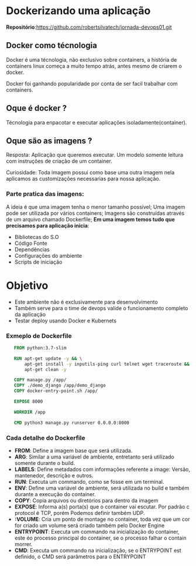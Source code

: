 # Dockerizando uma aplicação

**Repositório**:https://github.com/robertsilvatech/jornada-devops01.git


## Docker como técnologia
Docker é uma técnologia, não exclusivo sobre containers, a história de containers linux começa a muito tempo atrás, antes mesmo de criarem o docker.

Docker foi ganhando popularidade por conta de ser facil trabalhar com containers.


## Oque é docker ?

Técnologia para enpacotar e executar aplicações isoladamente(container).


## Oque são as imagens ?

Resposta: Aplicação que queremos executar.
Um modelo somente leitura com instruções de criação de um container.

Curiosidade: Toda imagem possui como base uma outra imagem nela aplicamos as customizações necessarias para nossa aplicação.

### Parte pratica das imagens:
A ideia é que uma imagem tenha o menor tamanho possível;
Uma imagem pode ser utilizada por vários containers;
Imagens são construídas através de um arquivo chamado Dockerfile; 
**Em uma imagem temos tudo que precisamos para aplicação inicia**:
 - Bibliotecas do S.O
 - Código Fonte
 - Dependências
 - Configurações do ambiente
 - Scripts de iniciação



 # Objetivo
 - Este ambiente não é exclusivamente para desenvolvimento
 - Também serve para o time de devops valide o funcionamento completo da aplicação
 - Testar deploy usando Docker e Kubernets



 ### Exmeplo de Dockerfile

 ```dockerfile
    FROM python:3.7-slim

    RUN apt-get update -y && \
        apt-get install -y inputils-ping curl telnet wget traceroute && \
        apt-get clean -y

    COPY manage.py /app/
    COPY ./demo_django /app/demo_django
    COPY docker-entry-point.sh /app/

    EXPOSE 8000

    WORKDIR /app

    CMD python3 manage.py runserver 0.0.0.0:8000
 ```


 ### Cada detalhe do Dockerfile

- **FROM**: Define a imagem base que será utilizada.
- **ARG**: Similar a uma variável de ambiente, entretanto será utilizado somente durante o build.
- **LABELS**: Define metadados com informações referente a image: Versão, mantenedor, descrição e outros.
- **RUN**:  Executa um commando, como se fosse em um terminal.
- **ENV**:  Define uma variável de ambiente, será utilizada no build e também durante a execução do container.
- **COPY**: Copia arquivos ou diretórios para dentro da imagem
- **EXPOSE**: Informa a(s) porta(s) que o container vai escutar. Por padrão c protocol é TCP, porém Podemos definir também UDP.
- **:VOLUME**: Cria um ponto de montage no container, toda vez que um cor for criado um volume será criado também pelo Docker Engine
- **ENTRYPOINT**: Executa um commando na inicialização do container, este éo processo principal do container, se o processo falhar o contain morrer.
- **CMD**: Executa um commando na inicialização, se o ENTRYPOINT est definido, o CMD será parâmetros para o ENTRYPOINT